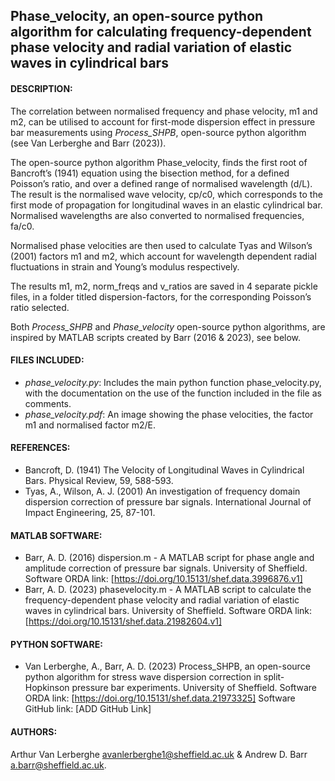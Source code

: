 ## Phase_velocity, an open-source python algorithm for calculating frequency-dependent phase velocity and radial variation of elastic waves in cylindrical bars

#### DESCRIPTION: 
The correlation between normalised frequency and phase velocity, m1 and m2, can be utilised to account for first-mode dispersion effect in pressure bar measurements using *Process_SHPB*, open-source python algorithm (see Van Lerberghe and Barr (2023)).

The open-source python algorithm Phase_velocity, finds the first root of Bancroft’s (1941) equation using the bisection method, for a defined Poisson’s ratio, and over a defined range of normalised wavelength (d/L). The result is the normalised wave velocity, cp/c0, which corresponds to the first mode of propagation for longitudinal waves in an elastic cylindrical bar. Normalised wavelengths are also converted to normalised frequencies, fa/c0.

Normalised phase velocities are then used to calculate Tyas and Wilson’s (2001) factors m1 and m2, which account for wavelength dependent radial fluctuations in strain and Young’s modulus respectively.

The results m1, m2, norm_freqs and v_ratios are saved in 4 separate pickle files, in a folder titled dispersion-factors, for the corresponding Poisson’s ratio selected.

Both *Process_SHPB* and *Phase_velocity* open-source python algorithms, are inspired by MATLAB scripts created by Barr (2016 & 2023), see below.

#### FILES INCLUDED:
-	*phase_velocity.py*: Includes the main python function phase_velocity.py, with the documentation on the use of the function included in the file as comments.
-	*phase_velocity.pdf*: An image showing the phase velocities, the factor m1 and normalised factor m2/E.

#### REFERENCES:
-	Bancroft, D. (1941) The Velocity of Longitudinal Waves in Cylindrical Bars. Physical Review, 59, 588-593.
-	Tyas, A., Wilson, A. J. (2001) An investigation of frequency domain dispersion correction of pressure bar signals. International Journal of Impact Engineering, 25, 87-101.

#### MATLAB SOFTWARE:
- Barr, A. D. (2016) dispersion.m - A MATLAB script for phase angle and amplitude correction of pressure bar signals. University of Sheffield.
Software ORDA link: [https://doi.org/10.15131/shef.data.3996876.v1]
- Barr, A. D. (2023) phasevelocity.m - A MATLAB script to calculate the frequency-dependent phase velocity and
radial variation of elastic waves in cylindrical bars. University of Sheffield.
Software ORDA link: [https://doi.org/10.15131/shef.data.21982604.v1]

#### PYTHON SOFTWARE:
- Van Lerberghe, A., Barr, A. D. (2023) Process_SHPB, an open-source python algorithm for stress wave dispersion correction in split-Hopkinson pressure bar experiments. University of Sheffield.
Software ORDA link: [https://doi.org/10.15131/shef.data.21973325]
Software GitHub link: [ADD GitHub Link]

#### AUTHORS:
Arthur Van Lerberghe <avanlerberghe1@sheffield.ac.uk> & Andrew D. Barr <a.barr@sheffield.ac.uk>.
